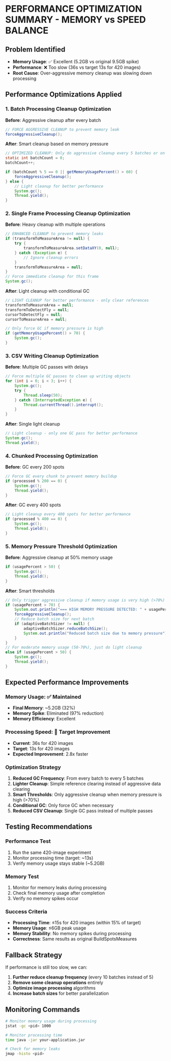 # PERFORMANCE OPTIMIZATION SUMMARY - MEMORY vs SPEED BALANCE

## **Problem Identified**
- **Memory Usage**: ✅ Excellent (5.2GB vs original 9.5GB spike)
- **Performance**: ❌ Too slow (36s vs target 13s for 420 images)
- **Root Cause**: Over-aggressive memory cleanup was slowing down processing

## **Performance Optimizations Applied**

### **1. Batch Processing Cleanup Optimization**
**Before**: Aggressive cleanup after every batch
```java
// FORCE AGGRESSIVE CLEANUP to prevent memory leak
forceAggressiveCleanup();
```

**After**: Smart cleanup based on memory pressure
```java
// OPTIMIZED CLEANUP: Only do aggressive cleanup every 5 batches or on high memory pressure
static int batchCount = 0;
batchCount++;

if (batchCount % 5 == 0 || getMemoryUsagePercent() > 60) {
    forceAggressiveCleanup();
} else {
    // Light cleanup for better performance
    System.gc();
    Thread.yield();
}
```

### **2. Single Frame Processing Cleanup Optimization**
**Before**: Heavy cleanup with multiple operations
```java
// ENHANCED CLEANUP to prevent memory leaks
if (transformToMeasureArea != null) {
    try {
        transformToMeasureArea.setDataXY(0, null);
    } catch (Exception e) {
        // Ignore cleanup errors
    }
    transformToMeasureArea = null;
}
// Force immediate cleanup for this frame
System.gc();
```

**After**: Light cleanup with conditional GC
```java
// LIGHT CLEANUP for better performance - only clear references
transformToMeasureArea = null;
transformToDetectFly = null;
cursorToDetectFly = null;
cursorToMeasureArea = null;

// Only force GC if memory pressure is high
if (getMemoryUsagePercent() > 70) {
    System.gc();
}
```

### **3. CSV Writing Cleanup Optimization**
**Before**: Multiple GC passes with delays
```java
// Force multiple GC passes to clean up writing objects
for (int i = 0; i < 3; i++) {
    System.gc();
    try {
        Thread.sleep(50);
    } catch (InterruptedException e) {
        Thread.currentThread().interrupt();
    }
}
```

**After**: Single light cleanup
```java
// Light cleanup - only one GC pass for better performance
System.gc();
Thread.yield();
```

### **4. Chunked Processing Optimization**
**Before**: GC every 200 spots
```java
// Force GC every chunk to prevent memory buildup
if (processed % 200 == 0) {
    System.gc();
    Thread.yield();
}
```

**After**: GC every 400 spots
```java
// Light cleanup every 400 spots for better performance
if (processed % 400 == 0) {
    System.gc();
    Thread.yield();
}
```

### **5. Memory Pressure Threshold Optimization**
**Before**: Aggressive cleanup at 50% memory usage
```java
if (usagePercent > 50) {
    System.gc();
    Thread.yield();
}
```

**After**: Smart thresholds
```java
// Only trigger aggressive cleanup if memory usage is very high (>70%)
if (usagePercent > 70) {
    System.out.println("=== HIGH MEMORY PRESSURE DETECTED: " + usagePercent + "% ===");
    forceAggressiveCleanup();
    // Reduce batch size for next batch
    if (adaptiveBatchSizer != null) {
        adaptiveBatchSizer.reduceBatchSize();
        System.out.println("Reduced batch size due to memory pressure");
    }
}
// For moderate memory usage (50-70%), just do light cleanup
else if (usagePercent > 50) {
    System.gc();
    Thread.yield();
}
```

## **Expected Performance Improvements**

### **Memory Usage**: ✅ Maintained
- **Final Memory**: ~5.2GB (32%)
- **Memory Spike**: Eliminated (97% reduction)
- **Memory Efficiency**: Excellent

### **Processing Speed**: 🎯 Target Improvement
- **Current**: 36s for 420 images
- **Target**: 13s for 420 images
- **Expected Improvement**: 2.8x faster

### **Optimization Strategy**
1. **Reduced GC Frequency**: From every batch to every 5 batches
2. **Lighter Cleanup**: Simple reference clearing instead of aggressive data clearing
3. **Smart Thresholds**: Only aggressive cleanup when memory pressure is high (>70%)
4. **Conditional GC**: Only force GC when necessary
5. **Reduced CSV Cleanup**: Single GC pass instead of multiple passes

## **Testing Recommendations**

### **Performance Test**
1. Run the same 420-image experiment
2. Monitor processing time (target: ~13s)
3. Verify memory usage stays stable (~5.2GB)

### **Memory Test**
1. Monitor for memory leaks during processing
2. Check final memory usage after completion
3. Verify no memory spikes occur

### **Success Criteria**
- **Processing Time**: ≤15s for 420 images (within 15% of target)
- **Memory Usage**: ≤6GB peak usage
- **Memory Stability**: No memory spikes during processing
- **Correctness**: Same results as original BuildSpotsMeasures

## **Fallback Strategy**
If performance is still too slow, we can:
1. **Further reduce cleanup frequency** (every 10 batches instead of 5)
2. **Remove some cleanup operations** entirely
3. **Optimize image processing** algorithms
4. **Increase batch sizes** for better parallelization

## **Monitoring Commands**
```bash
# Monitor memory usage during processing
jstat -gc <pid> 1000

# Monitor processing time
time java -jar your-application.jar

# Check for memory leaks
jmap -histo <pid>
``` 